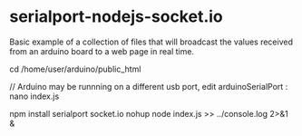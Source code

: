 serialport-nodejs-socket.io
===========================

Basic example of a collection of files that will broadcast the values received from an arduino board to a web page in real time.

cd /home/user/arduino/public_html

// Arduino may be runnning on a different usb port, edit arduinoSerialPort :
nano index.js

npm install serialport socket.io
nohup node index.js >> ../console.log 2>&1 &
